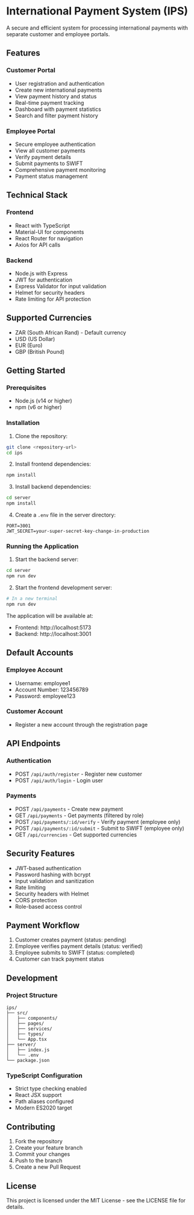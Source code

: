 # International Payment System (IPS)

A secure and efficient system for processing international payments with separate customer and employee portals.

## Features

### Customer Portal
- User registration and authentication
- Create new international payments
- View payment history and status
- Real-time payment tracking
- Dashboard with payment statistics
- Search and filter payment history

### Employee Portal
- Secure employee authentication
- View all customer payments
- Verify payment details
- Submit payments to SWIFT
- Comprehensive payment monitoring
- Payment status management

## Technical Stack

### Frontend
- React with TypeScript
- Material-UI for components
- React Router for navigation
- Axios for API calls

### Backend
- Node.js with Express
- JWT for authentication
- Express Validator for input validation
- Helmet for security headers
- Rate limiting for API protection

## Supported Currencies
- ZAR (South African Rand) - Default currency
- USD (US Dollar)
- EUR (Euro)
- GBP (British Pound)

## Getting Started

### Prerequisites
- Node.js (v14 or higher)
- npm (v6 or higher)

### Installation

1. Clone the repository:
```bash
git clone <repository-url>
cd ips
```

2. Install frontend dependencies:
```bash
npm install
```

3. Install backend dependencies:
```bash
cd server
npm install
```

4. Create a `.env` file in the server directory:
```env
PORT=3001
JWT_SECRET=your-super-secret-key-change-in-production
```

### Running the Application

1. Start the backend server:
```bash
cd server
npm run dev
```

2. Start the frontend development server:
```bash
# In a new terminal
npm run dev
```

The application will be available at:
- Frontend: http://localhost:5173
- Backend: http://localhost:3001

## Default Accounts

### Employee Account
- Username: employee1
- Account Number: 123456789
- Password: employee123

### Customer Account
- Register a new account through the registration page

## API Endpoints

### Authentication
- POST `/api/auth/register` - Register new customer
- POST `/api/auth/login` - Login user

### Payments
- POST `/api/payments` - Create new payment
- GET `/api/payments` - Get payments (filtered by role)
- POST `/api/payments/:id/verify` - Verify payment (employee only)
- POST `/api/payments/:id/submit` - Submit to SWIFT (employee only)
- GET `/api/currencies` - Get supported currencies

## Security Features
- JWT-based authentication
- Password hashing with bcrypt
- Input validation and sanitization
- Rate limiting
- Security headers with Helmet
- CORS protection
- Role-based access control

## Payment Workflow
1. Customer creates payment (status: pending)
2. Employee verifies payment details (status: verified)
3. Employee submits to SWIFT (status: completed)
4. Customer can track payment status

## Development

### Project Structure
```
ips/
├── src/
│   ├── components/
│   ├── pages/
│   ├── services/
│   ├── types/
│   └── App.tsx
├── server/
│   ├── index.js
│   └── .env
└── package.json
```

### TypeScript Configuration
- Strict type checking enabled
- React JSX support
- Path aliases configured
- Modern ES2020 target

## Contributing
1. Fork the repository
2. Create your feature branch
3. Commit your changes
4. Push to the branch
5. Create a new Pull Request

## License
This project is licensed under the MIT License - see the LICENSE file for details.
